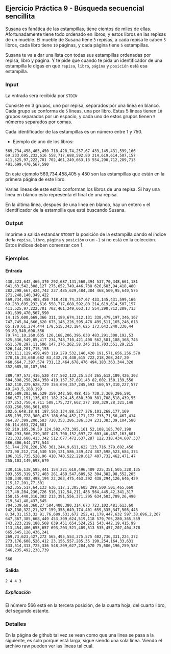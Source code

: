 ## Ejercicio Práctica 9 - Búsqueda secuencial sencillita

Susana es fanática de las estampillas, tiene cientos de miles de ellas. Afortunadamente tiene todo ordenado en libros, y estos libros en las repisas de un mueble. El mueble de Susana tiene `3` repisas, a cada repisa le caben `5` libros, cada libro tiene `10` páginas, y cada página tiene `5` estampillas.

Susana te va a dar una lista con todas sus estampillas ordenadas por repisa, libro y página. Y te pide que cuando te pida un identificador de una estampilla le digas en qué `repisa`, `libro`, `página` y `posición` está esa estampilla.

### Input

La entrada será recibida por `STDIN`

Consiste en 3 grupos, uno por repisa, separados por una linea en blanco. Cada grupo se conforma de `5` lineas, una por libro. Estas 5 lineas tienen `10` grupos separados por un espacio, y cada uno de estos grupos tienen `5` números separados por comas.

Cada identificador de las estampillas es un número entre 1 y 750.

 - Ejemplo de uno de los libros:
```
569,734,458,405,450 718,428,74,257,67 433,145,431,599,166 69,233,695,232,616 558,717,688,592,80 214,619,614,507,157 411,525,97,222,701 702,461,249,663,13 554,290,712,289,713 491,699,470,567,590
```
En este ejemplo 569,734,458,405 y 450 son las estampillas que están en la primera página de este libro.

Varias lineas de este estilo conforman los libros de una repisa.
Si hay una linea en blanco esto representa el final de una repisa.

En la última linea, después de una linea en blanco, hay un entero `n` el identificador de la estampilla que está buscando Susana.

### Output

Imprime a salida estandar `STDOUT` la posición de la estampilla dando el índice de la `repisa`, `libro`, `página` y `posición` o un `-1` si no está en la colección. Estos índices deben comenzar con 1.

### Ejemplos

#### Entrada
```
430,323,642,466,370 292,687,141,560,394 537,70,348,661,181 641,63,542,388,127 275,652,749,446,738 626,683,94,418,480 282,298,667,424,742 237,485,629,484,384 468,509,95,640,576 271,248,140,349,422
569,734,458,405,450 718,428,74,257,67 433,145,431,599,166 69,233,695,232,616 558,717,688,592,80 214,619,614,507,157 411,525,97,222,701 702,461,249,663,13 554,290,712,289,713 491,699,470,567,590
14,125,600,669,366 311,189,674,312,131 338,479,197,346,167 747,745,84,666,620 675,143,226,595,478 499,511,165,246,618 65,170,61,274,444 178,515,343,184,625 173,643,240,330,44 93,89,540,690,356
79,741,10,260,635 120,168,206,396,630 483,291,308,192,53 325,536,549,85,417 234,748,710,421,408 562,581,188,368,746 651,578,297,11,606 147,376,262,58,345 216,703,551,29,215 326,144,281,715,155
533,111,129,459,493 119,279,532,146,420 191,571,656,256,570 270,16,24,650,682 83,432,78,448,615 722,218,208,247,20 460,664,7,397,574 731,12,464,678,476 494,183,363,344,320 352,685,30,107,594

389,497,573,416,520 477,502,132,25,534 265,612,109,426,303 504,398,258,264,350 419,137,37,691,43 82,602,150,139,550 162,110,229,628,729 354,694,357,245,593 160,57,310,227,577 49,243,5,288,199
193,589,283,66,529 359,242,50,488,435 730,3,369,296,591 266,671,151,136,621 182,324,45,638,390 381,708,518,439,55 737,253,750,4,711 588,175,727,662,277 100,329,28,321,148 633,250,596,561,658
202,6,648,18,81 187,563,134,88,527 276,101,268,177,169 455,195,728,300,423 186,604,452,171,172 733,71,56,467,414 364,87,399,200,583 720,353,286,386,334 231,383,39,104,580 86,114,653,724,681
92,210,105,36,59 124,582,473,395,161 52,108,185,707,198 706,293,566,239,307 425,700,152,697,72 603,46,487,163,601 721,332,680,413,342 512,677,472,637,287 122,318,434,607,337 686,306,644,377,544
51,744,278,220,676 361,244,9,611,622 123,716,379,692,456 373,90,212,714,530 510,121,586,339,474 387,598,523,684,374 106,315,735,528,96 410,740,522,228,617 407,732,462,471,47 255,103,149,698,679

230,116,138,585,441 154,221,610,496,489 225,351,505,328,135 393,555,319,572,403 261,469,547,609,62 304,382,98,552,205 538,340,482,498,194 22,263,475,463,392 438,294,126,646,429 115,17,201,77,301
362,355,517,64,133 636,117,1,305,605 299,500,501,465,660 217,40,284,236,726 516,112,54,211,486 564,445,42,341,317 158,15,440,316,302 213,391,556,371,295 634,503,709,26,490 719,541,48,437,545
704,539,68,360,27 584,400,380,314,673 723,102,481,613,60 142,130,322,21,327 159,358,649,174,401 659,335,347,508,443 8,34,31,153,32 91,76,689,531,672 252,41,179,447,632 597,38,696,2,267
647,367,385,668,449 453,309,624,519,118 579,705,280,365,559 743,223,219,180,568 639,451,654,524,251 543,442,19,415,99 113,454,406,655,657 693,203,521,409,513 535,457,207,404,378 665,645,128,436,241
269,73,623,427,272 565,495,553,375,575 402,736,331,224,372 273,176,608,526,412 23,156,557,285,35 190,254,164,33,631 333,514,313,725,336 548,209,627,204,670 75,506,196,259,587 546,235,492,238,739

566
```
#### Salida

```
2 4 4 3
```

##### Explicación
El número 566 está en la tercera posición, de la cuarta hoja, del cuarto libro, del segundo estante.

### Detalles
En la página de github tal vez se vean como que una linea se pasa a la siguiente, es solo porque está larga, sigue siendo una sola línea. Viendo el archivo raw pueden ver las lineas tal cuál.